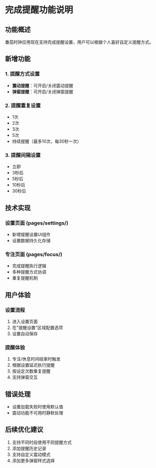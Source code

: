 # 完成提醒功能说明

## 功能概述

番茄时钟应用现在支持完成提醒设置，用户可以根据个人喜好自定义提醒方式。

## 新增功能

### 1. 提醒方式设置
- **震动提醒**：可开启/关闭震动提醒
- **弹窗提醒**：可开启/关闭弹窗提醒

### 2. 提醒重复设置
- 1次
- 2次
- 3次
- 5次
- 持续提醒（最多10次，每30秒一次）

### 3. 提醒间隔设置
- 立即
- 3秒后
- 5秒后
- 10秒后
- 30秒后

## 技术实现

### 设置页面 (pages/settings/)
- 新增提醒设置UI组件
- 设置数据持久化存储

### 专注页面 (pages/focus/)
- 完成提醒执行逻辑
- 多种提醒方式协调
- 重复提醒机制

## 用户体验

### 设置流程
1. 进入设置页面
2. 在"提醒设置"区域配置选项
3. 设置自动保存

### 提醒体验
1. 专注/休息时间结束时触发
2. 根据设置延迟执行提醒
3. 按设定次数重复提醒
4. 支持弹窗交互

## 错误处理

- 设置加载失败时使用默认值
- 震动功能不可用时静默处理

## 后续优化建议

1. 支持不同时段使用不同提醒方式
2. 添加提醒历史记录
3. 支持自定义震动模式
4. 添加更多弹窗样式选择
